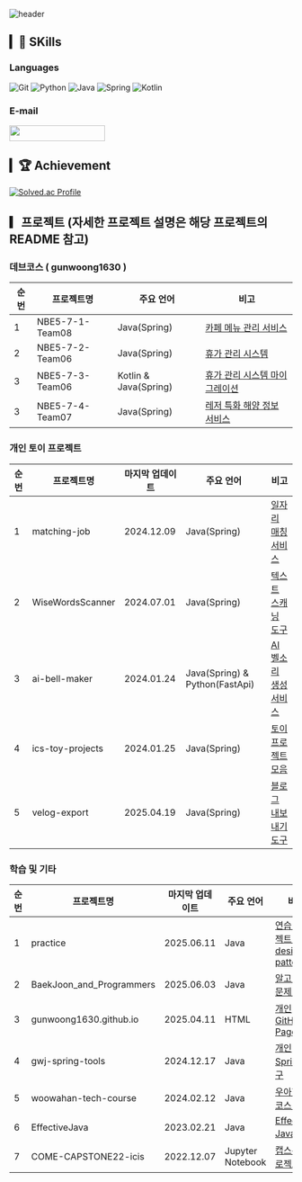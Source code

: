 ![header](https://capsule-render.vercel.app/api?type=waving&color=gradient&height=300&section=header&text=백엔드개발자&fontSize=90&animation=twinkling)


## ▎💪  SKills
### Languages
 ![Git](https://img.shields.io/badge/git-%23F05033.svg?style=for-the-badge&logo=git&logoColor=white) 
![Python](https://img.shields.io/badge/python-3670A0?style=for-the-badge&logo=python&logoColor=ffdd54) 
![Java](https://img.shields.io/badge/java-%23ED8B00.svg?style=for-the-badge&logo=java&logoColor=white) 
![Spring](https://img.shields.io/badge/spring-%236DB33F.svg?style=for-the-badge&logo=spring&logoColor=white) 
![Kotlin](https://img.shields.io/badge/kotlin-%230095D5.svg?style=for-the-badge&logo=kotlin&logoColor=white)


### E-mail
<a href="mailto:gwj0421@gmail.com" target="_blank"><img src="https://img.shields.io/badge/gwj0421 @ gmail.com-EA4335?style=flat-square&logo=Gmail&logoColor=white" width="170" height="28"/></a>

## ▎🏆  Achievement

[![Solved.ac Profile](http://mazassumnida.wtf/api/v2/generate_badge?boj=gwj0421)](https://solved.ac/gwj0421/)

## ▎프로젝트 (자세한 프로젝트 설명은 해당 프로젝트의 README 참고)

### 데브코스 ( gunwoong1630 )
| 순번 | 프로젝트명 | 주요 언어 | 비고 |
| --- | --- | --- | --- |
| 1 | NBE5-7-1-Team08 | Java(Spring) | [카페 메뉴 관리 서비스](https://github.com/prgrms-be-devcourse/NBE5-7-1-Team08) |
| 2 | NBE5-7-2-Team06 | Java(Spring) | [휴가 관리 시스템](https://github.com/prgrms-be-devcourse/NBE5-7-2-Team06) |
| 3 | NBE5-7-3-Team06 | Kotlin & Java(Spring)  | [휴가 관리 시스템 마이그레이션](https://github.com/prgrms-be-devcourse/NBE5-7-3-Team06) |
| 3 | NBE5-7-4-Team07 | Java(Spring)  | [레저 특화 해양 정보 서비스](https://github.com/prgrms-web-devcourse-final-project/WEB5_7_7STARBALL_BE)

### 개인 토이 프로젝트
| 순번 | 프로젝트명 | 마지막 업데이트 | 주요 언어 | 비고 |
| --- | --- | --- | --- | --- |
| 1 | matching-job | 2024.12.09 | Java(Spring) | [일자리 매칭 서비스](https://github.com/gunwoong1630/matching-job) |
| 2 | WiseWordsScanner | 2024.07.01 | Java(Spring) | [텍스트 스캐닝 도구](https://github.com/gunwoong1630/WiseWordsScanner) |
| 3 | ai-bell-maker | 2024.01.24 | Java(Spring) & Python(FastApi) | [AI 벨소리 생성 서비스](https://github.com/gunwoong1630/ai-bell-maker) |
| 4 | ics-toy-projects | 2024.01.25 | Java(Spring) | [토이 프로젝트 모음](https://github.com/gunwoong1630/ics-toy-projects) |
| 5 | velog-export | 2025.04.19 | Java(Spring) | [블로그 내보내기 도구](https://github.com/gunwoong1630/velog-export) |

### 학습 및 기타
| 순번 | 프로젝트명 | 마지막 업데이트 | 주요 언어 | 비고 |
| --- | --- | --- | --- | --- |
| 1 | practice | 2025.06.11 | Java | [연습 프로젝트(SQL, design pattern…)](https://github.com/gunwoong1630/practice) |
| 2 | BaekJoon_and_Programmers | 2025.06.03 | Java | [알고리즘 문제 해결](https://github.com/gunwoong1630/BaekJoon_and_Programmers) |
| 3 | gunwoong1630.github.io | 2025.04.11 | HTML | [개인 GitHub Pages](https://github.com/gunwoong1630/gunwoong1630.github.io) |
| 4 | gwj-spring-tools | 2024.12.17 | Java | [개인 Spring 도구](https://github.com/gunwoong1630/gwj-spring-tools) |
| 5 | woowahan-tech-course | 2024.02.12 | Java | [우아한테크코스 관련](https://github.com/gunwoong1630/woowahan-tech-course) |
| 6 | EffectiveJava | 2023.02.21 | Java | [Effective Java 학습](https://github.com/gunwoong1630/EffectiveJava) |
| 7 | COME-CAPSTONE22-icis | 2022.12.07 | Jupyter Notebook | [캡스톤 프로젝트](https://github.com/gunwoong1630/COME-CAPSTONE22-icis) |
